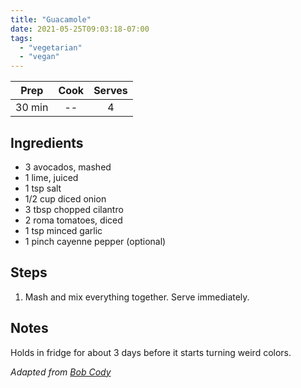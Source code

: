 ```yaml
---
title: "Guacamole"
date: 2021-05-25T09:03:18-07:00
tags:
  - "vegetarian"
  - "vegan"
---
```


| Prep   | Cook | Serves |
| :----: | :----: | :----: |
| 30 min | -- | 4 |

## Ingredients

- 3 avocados, mashed
- 1 lime, juiced
- 1 tsp salt
- 1/2 cup diced onion
- 3 tbsp chopped cilantro
- 2 roma tomatoes, diced
- 1 tsp minced garlic
- 1 pinch cayenne pepper (optional)

## Steps

1. Mash and mix everything together. Serve immediately.

## Notes

Holds in fridge for about 3 days before it starts turning weird colors.

_Adapted from [Bob Cody](https://www.allrecipes.com/recipe/14231/guacamole/)_
